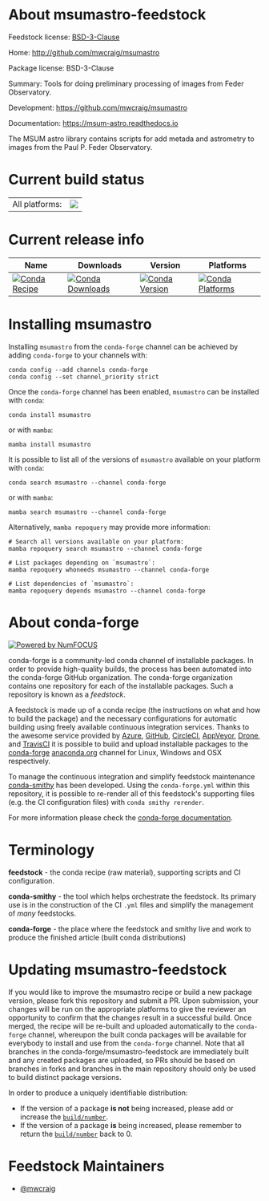 About msumastro-feedstock
=========================

Feedstock license: [BSD-3-Clause](https://github.com/conda-forge/msumastro-feedstock/blob/main/LICENSE.txt)

Home: http://github.com/mwcraig/msumastro

Package license: BSD-3-Clause

Summary: Tools for doing preliminary processing of images from Feder Observatory.

Development: https://github.com/mwcraig/msumastro

Documentation: https://msum-astro.readthedocs.io

The MSUM astro library contains scripts for add metada and astrometry to images from
the Paul P. Feder Observatory.


Current build status
====================


<table><tr><td>All platforms:</td>
    <td>
      <a href="https://dev.azure.com/conda-forge/feedstock-builds/_build/latest?definitionId=4023&branchName=main">
        <img src="https://dev.azure.com/conda-forge/feedstock-builds/_apis/build/status/msumastro-feedstock?branchName=main">
      </a>
    </td>
  </tr>
</table>

Current release info
====================

| Name | Downloads | Version | Platforms |
| --- | --- | --- | --- |
| [![Conda Recipe](https://img.shields.io/badge/recipe-msumastro-green.svg)](https://anaconda.org/conda-forge/msumastro) | [![Conda Downloads](https://img.shields.io/conda/dn/conda-forge/msumastro.svg)](https://anaconda.org/conda-forge/msumastro) | [![Conda Version](https://img.shields.io/conda/vn/conda-forge/msumastro.svg)](https://anaconda.org/conda-forge/msumastro) | [![Conda Platforms](https://img.shields.io/conda/pn/conda-forge/msumastro.svg)](https://anaconda.org/conda-forge/msumastro) |

Installing msumastro
====================

Installing `msumastro` from the `conda-forge` channel can be achieved by adding `conda-forge` to your channels with:

```
conda config --add channels conda-forge
conda config --set channel_priority strict
```

Once the `conda-forge` channel has been enabled, `msumastro` can be installed with `conda`:

```
conda install msumastro
```

or with `mamba`:

```
mamba install msumastro
```

It is possible to list all of the versions of `msumastro` available on your platform with `conda`:

```
conda search msumastro --channel conda-forge
```

or with `mamba`:

```
mamba search msumastro --channel conda-forge
```

Alternatively, `mamba repoquery` may provide more information:

```
# Search all versions available on your platform:
mamba repoquery search msumastro --channel conda-forge

# List packages depending on `msumastro`:
mamba repoquery whoneeds msumastro --channel conda-forge

# List dependencies of `msumastro`:
mamba repoquery depends msumastro --channel conda-forge
```


About conda-forge
=================

[![Powered by
NumFOCUS](https://img.shields.io/badge/powered%20by-NumFOCUS-orange.svg?style=flat&colorA=E1523D&colorB=007D8A)](https://numfocus.org)

conda-forge is a community-led conda channel of installable packages.
In order to provide high-quality builds, the process has been automated into the
conda-forge GitHub organization. The conda-forge organization contains one repository
for each of the installable packages. Such a repository is known as a *feedstock*.

A feedstock is made up of a conda recipe (the instructions on what and how to build
the package) and the necessary configurations for automatic building using freely
available continuous integration services. Thanks to the awesome service provided by
[Azure](https://azure.microsoft.com/en-us/services/devops/), [GitHub](https://github.com/),
[CircleCI](https://circleci.com/), [AppVeyor](https://www.appveyor.com/),
[Drone](https://cloud.drone.io/welcome), and [TravisCI](https://travis-ci.com/)
it is possible to build and upload installable packages to the
[conda-forge](https://anaconda.org/conda-forge) [anaconda.org](https://anaconda.org/)
channel for Linux, Windows and OSX respectively.

To manage the continuous integration and simplify feedstock maintenance
[conda-smithy](https://github.com/conda-forge/conda-smithy) has been developed.
Using the ``conda-forge.yml`` within this repository, it is possible to re-render all of
this feedstock's supporting files (e.g. the CI configuration files) with ``conda smithy rerender``.

For more information please check the [conda-forge documentation](https://conda-forge.org/docs/).

Terminology
===========

**feedstock** - the conda recipe (raw material), supporting scripts and CI configuration.

**conda-smithy** - the tool which helps orchestrate the feedstock.
                   Its primary use is in the construction of the CI ``.yml`` files
                   and simplify the management of *many* feedstocks.

**conda-forge** - the place where the feedstock and smithy live and work to
                  produce the finished article (built conda distributions)


Updating msumastro-feedstock
============================

If you would like to improve the msumastro recipe or build a new
package version, please fork this repository and submit a PR. Upon submission,
your changes will be run on the appropriate platforms to give the reviewer an
opportunity to confirm that the changes result in a successful build. Once
merged, the recipe will be re-built and uploaded automatically to the
`conda-forge` channel, whereupon the built conda packages will be available for
everybody to install and use from the `conda-forge` channel.
Note that all branches in the conda-forge/msumastro-feedstock are
immediately built and any created packages are uploaded, so PRs should be based
on branches in forks and branches in the main repository should only be used to
build distinct package versions.

In order to produce a uniquely identifiable distribution:
 * If the version of a package **is not** being increased, please add or increase
   the [``build/number``](https://docs.conda.io/projects/conda-build/en/latest/resources/define-metadata.html#build-number-and-string).
 * If the version of a package **is** being increased, please remember to return
   the [``build/number``](https://docs.conda.io/projects/conda-build/en/latest/resources/define-metadata.html#build-number-and-string)
   back to 0.

Feedstock Maintainers
=====================

* [@mwcraig](https://github.com/mwcraig/)

